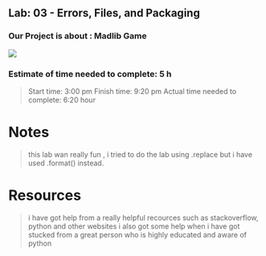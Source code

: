 ## Lab: 03 - Errors, Files, and Packaging 

### Our Project is about : Madlib Game 

![](https://www.teachwithict.com/uploads/5/5/8/2/5582303/editor/mad-libs-new_15.jpg)

### Estimate of time needed to complete: 5 h

> Start time: 3:00 pm
> Finish time: 9:20 pm
> Actual time needed to complete: 6:20 hour


# Notes

> this lab wan really fun , i tried to do the lab using .replace but i have used .format() instead. 

# Resources 
> i have got help from a really helpful recources such as stackoverflow, python and other websites
> i also got some help when i have got stucked from a great person who is highly educated and aware of python 
